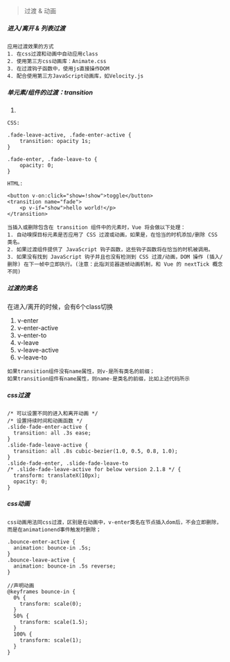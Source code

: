 > 过渡 & 动画
##### 进入/离开 & 列表过渡

```
应用过渡效果的方式
1. 在css过渡和动画中自动应用class
2. 使用第三方css动画库：Animate.css
3. 在过渡钩子函数中，使用js直接操作DOM
4. 配合使用第三方JavaScript动画库，如Velocity.js

```
##### 单元素/组件的过渡：transition
1. 
```
CSS:

.fade-leave-active, .fade-enter-active {
    transition: opacity 1s;
}

.fade-enter, .fade-leave-to {
    opacity: 0;
}

HTML:

<button v-on:click="show=!show">toggle</button>
<transition name="fade">
    <p v-if="show">hello world!</p>
</transition>

当插入或删除包含在 transition 组件中的元素时，Vue 将会做以下处理：
1. 自动嗅探目标元素是否应用了 CSS 过渡或动画，如果是，在恰当的时机添加/删除 CSS 类名。
2. 如果过渡组件提供了 JavaScript 钩子函数，这些钩子函数将在恰当的时机被调用。
3. 如果没有找到 JavaScript 钩子并且也没有检测到 CSS 过渡/动画，DOM 操作 (插入/删除) 在下一帧中立即执行。(注意：此指浏览器逐帧动画机制，和 Vue 的 nextTick 概念不同)
```
##### 过渡的类名
在进入/离开的时候，会有6个class切换
1. v-enter
2. v-enter-active
3. v-enter-to
4. v-leave
5. v-leave-active
6. v-leave-to
```
如果transition组件没有name属性，则v-是所有类名的前缀；
如果transition组件有name属性，则name-是类名的前缀，比如上述代码所示
```
##### css过渡
```
/* 可以设置不同的进入和离开动画 */
/* 设置持续时间和动画函数 */
.slide-fade-enter-active {
  transition: all .3s ease;
}
.slide-fade-leave-active {
  transition: all .8s cubic-bezier(1.0, 0.5, 0.8, 1.0);
}
.slide-fade-enter, .slide-fade-leave-to
/* .slide-fade-leave-active for below version 2.1.8 */ {
  transform: translateX(10px);
  opacity: 0;
}
```
##### css动画
```
css动画用法同css过渡，区别是在动画中，v-enter类名在节点插入dom后，不会立即删除，而是在animationend事件触发时删除；

.bounce-enter-active {
  animation: bounce-in .5s;
}
.bounce-leave-active {
  animation: bounce-in .5s reverse;
}

//声明动画
@keyframes bounce-in {
  0% {
    transform: scale(0);
  }
  50% {
    transform: scale(1.5);
  }
  100% {
    transform: scale(1);
  }
}
```